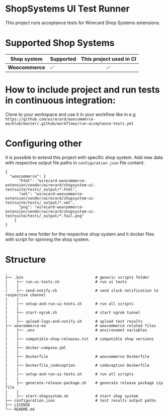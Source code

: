 # **ShopSystems UI Test Runner**

This project runs acceptance tests for Wirecard Shop Systems extensions. 

Supported Shop Systems
========

|  Shop system | Supported | This project used in CI |   
|---|---|:---:|  
| **Woocommerce** | &#9989; | &#9989; |


How to include project and run tests in continuous integration:
========
Clone to your workspace and use it in your workflow like in e.g
`https://github.com/wirecard/woocommerce-ee/blob/master/.github/workflows/run-acceptance-tests.yml` 


Configuring other
=====
It is possible to extend this project with specific shop system. Add new data with respective output file paths in
`configuration.json` file content:
`````
{
  "woocommerce": {
      "html": "wirecard-woocommerce-extension/vendor/wirecard/shopsystem-ui-testsuite/tests/_output/*.html",
      "xml": "wirecard-woocommerce-extension/vendor/wirecard/shopsystem-ui-testsuite/tests/_output/*.xml",
      "png": "wirecard-woocommerce-extension/vendor/wirecard/shopsystem-ui-testsuite/tests/_output/*.fail.png"
    }
}
`````

Also add a new folder for the respective shop system and it docker files with script for spinning the shop system.


Structure
=====


    .
    ├── .bin                                # generic scripts folder
    |    ├── run-ui-tests.sh                # run ui tests
    |    | 
    |    ├── send-notify.sh                 # send slack notification to respective channel 
    |    |
    |    |── setup-and-run-ui-tests.sh      # run all scripts
    |    |           
    |    ├── start-ngrok.sh                 # start ngrok tunnel  
    |    |  
    |    ├── upload-logs-and-notify.sh      # upload test results  
    ├── woocommerce-ee                      # woocommerce related files
    |    ├── .env                           # environemnt variables
    |    | 
    |    ├── compatible-shop-releases.txt   # compatible shop versions
    |    | 
    |    ├── docker-compose.yml       
    |    |
    |    ├── Dockerfile                     # woocommerce Dockerfile
    |    |
    |    |── Dockerfile_codeception         # codeception Dockerfile
    |    |
    |    |── setup-and-run-ui-tests.sh      # run all scripts
    |    |           
    |    ├── generate-release-package.sh    # generate release package zip file 
    |    |  
    |    ├── start-shopsystem.sh            # start shop system  
    ├── configuration.json                  # test results output paths
    ├── LICENSE
    └── README.md
